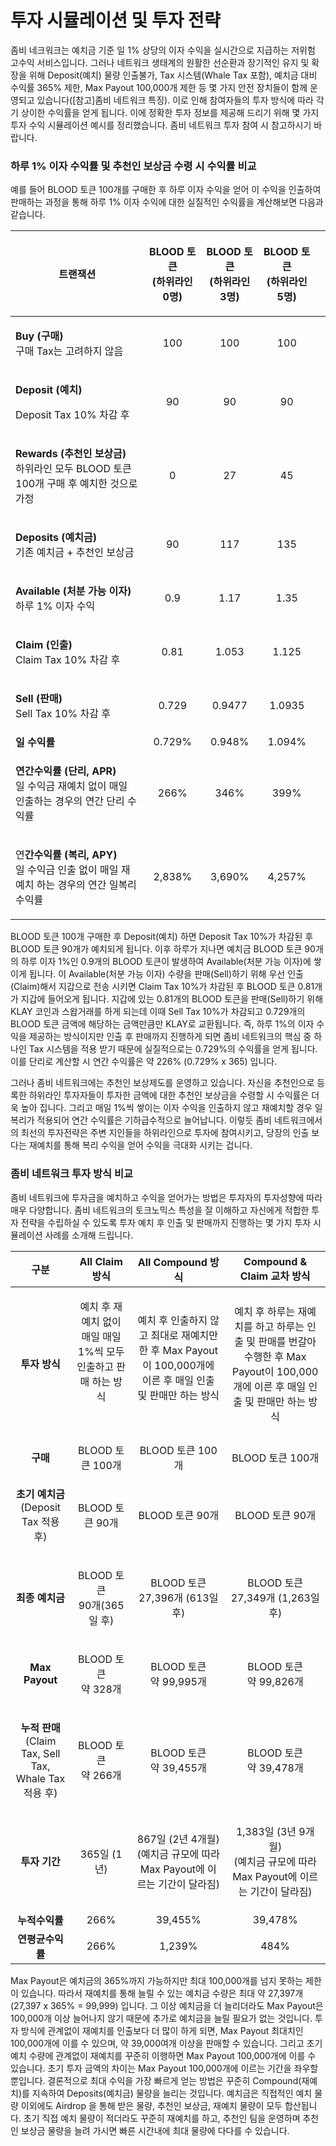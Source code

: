 # 투자 시뮬레이션 및 투자 전략

좀비 네크워크는 예치금 기준 일 1% 상당의 이자 수익을 실시간으로 지급하는 저위험 고수익 서비스입니다. 그러나 네트워크 생태계의 원활한 선순환과 장기적인 유지 및 확장을 위해 Deposit(예치) 물량 인출불가, Tax 시스템(Whale Tax 포함), 예치금 대비 수익률 365% 제한, Max Payout 100,000개 제한 등 몇 가지 안전 장치들이 함께 운영되고 있습니다(\[참고]좀비 네트워크 특징). 이로 인해 참여자들의 투자 방식에 따라 각기 상이한 수익률을 얻게 됩니다. 이에 정확한 투자 정보를 제공해 드리기 위해 몇 가지 투자 수익 시뮬레이션 예시를 정리했습니다. 좀비 네트워크 투자 참여 시 참고하시기 바랍니다.

### 하루 1% 이자 수익률 및 추천인 보상금 수령 시 수익률 비교

예를 들어 BLOOD 토큰 100개를 구매한 후 하루 이자 수익을 얻어 이 수익을 인출하여 판매하는 과정을 통해 하루 1% 이자 수익에 대한 실질적인 수익률을 계산해보면 다음과 같습니다.

| **트랜잭션**                                                                                            | <p><strong>BLOOD 토큰</strong><br><strong>(하위라인 0명)</strong></p> | <p><strong>BLOOD 토큰</strong><br><strong>(하위라인 3명)</strong></p> | <p><strong>BLOOD 토큰</strong><br><strong>(하위라인 5명)</strong></p> |   |
| --------------------------------------------------------------------------------------------------- | :------------------------------------------------------------: | :------------------------------------------------------------: | :------------------------------------------------------------: | - |
| <p><strong>Buy (구매)</strong><br><strong></strong>구매 Tax는 고려하지 않음</p>                                |                               100                              |                               100                              |                               100                              |   |
| <p><strong>Deposit (예치)</strong> </p><p>Deposit Tax 10% 차감 후</p>                                    |                               90                               |                               90                               |                               90                               |   |
| <p><strong>Rewards (추천인 보상금)</strong><br><strong></strong>하위라인 모두 BLOOD 토큰 100개 구매 후 예치한 것으로 가정</p> |                                0                               |                               27                               |                               45                               |   |
| <p><strong>Deposits (예치금)</strong><br><strong></strong>기존 예치금 + 추천인 보상금</p>                         |                               90                               |                               117                              |                               135                              |   |
| <p><strong>Available (처분 가능 이자)</strong><br><strong></strong>하루 1% 이자 수익</p>                        |                               0.9                              |                              1.17                              |                              1.35                              |   |
| <p><strong>Claim (인출)</strong><br><strong></strong>Claim Tax 10% 차감 후</p>                           |                              0.81                              |                              1.053                             |                              1.125                             |   |
| <p><strong>Sell (판매)</strong><br><strong></strong>Sell Tax 10% 차감 후</p>                             |                              0.729                             |                             0.9477                             |                             1.0935                             |   |
| **일 수익률**                                                                                           |                             0.729%                             |                             0.948%                             |                             1.094%                             |   |
| <p><strong>연간수익률 (단리, APR)</strong><br>일 수익금 재예치 없이 매일 인출하는 경우의 연간 단리 수익률</p>                       |                              266%                              |                              346%                              |                              399%                              |   |
| <p>연<strong>간수익률 (복리, APY)</strong><br>일 수익금 인출 없이 매일 재예치 하는 경우의 연간 일복리 수익률</p>                     |                             2,838%                             |                             3,690%                             |                             4,257%                             |   |

BLOOD 토큰 100개 구매한 후 Deposit(예치) 하면 Deposit Tax 10%가 차감된 후 BLOOD 토큰 90개가 예치되게 됩니다. 이후 하루가 지나면 예치금 BLOOD 토큰 90개의 하루 이자 1%인 0.9개의 BLOOD 토큰이 발생하여 Available(처분 가능 이자)에 쌓이게 됩니다. 이 Available(처분 가능 이자) 수량을 판매(Sell)하기 위해 우선 인출(Claim)해서 지갑으로 전송 시키면 Claim Tax 10%가 차감된 후 BLOOD 토큰 0.81개가 지갑에 들어오게 됩니다. 지갑에 있는 0.81개의 BLOOD 토큰을 판매(Sell)하기 위해 KLAY 코인과 스왑거래를 하게 되는데 이때 Sell Tax 10%가 차감되고 0.729개의 BLOOD 토큰 금액에 해당하는 금액만큼만 KLAY로 교환됩니다. 즉, 하루 1%의 이자 수익을 제공하는 방식이지만 인출 후 판매까지 진행하게 되면 좀비 네트워크의 핵심 중 하나인 Tax 시스템을 적용 받기 때문에 실질적으로는 0.729%의 수익률을 얻게 됩니다. 이를 단리로 계산할 시 연간 수익률은 약 226% (0.729% x 365) 입니다.

그러나 좀비 네트워크에는 추천인 보상제도를 운영하고 있습니다. 자신을 추천인으로 등록한 하위라인 투자자들이 투자한 금액에 대한 추천인 보상금을 수령할 시 수익률은 더욱 높아 집니다. 그리고 매일 1%씩 쌓이는 이자 수익을 인출하지 않고 재예치할 경우 일 복리가 적용되어 연간 수익률은 기하급수적으로 늘어납니다. 이렇듯 좀비 네트워크에서의 최선의 투자전략은 주변 지인들을 하위라인으로 투자에 참여시키고, 당장의 인출 보다는 재예치를 통해 복리 수익을 얻어 수익을 극대화 시키는 겁니다.

### 좀비 네트워크 투자 방식 비교

좀비 네트워크에 투자금을 예치하고 수익을 얻어가는 방법은 투자자의 투자성향에 따라 매우 다양합니다. 좀비 네트워크의 토크노믹스 특성을 잘 이해하고 자신에게 적합한 투자 전략을 수립하실 수 있도록 투자 예치 후 인출 및 판매까지 진행하는 몇 가지 투자 시뮬레이션 사례를 소개해 드립니다.

|                                 **구분**                                 |                      **All Claim 방식**                     |                                  **All Compound 방식**                                  |                              **Compound & Claim 교차 방식**                              |
| :--------------------------------------------------------------------: | :-------------------------------------------------------: | :-----------------------------------------------------------------------------------: | :----------------------------------------------------------------------------------: |
|                                **투자 방식**                               | <p>예치 후 재예치 없이 매일 매일 1%씩 모두 인출하고 판매 하는 방식<br><br><br></p> | <p>예치 후 인출하지 않고 최대로 재예치만 한 후 Max Payout이 100,000개에 이른 후 매일 인출 및 판매만 하는 방식<br><br></p> | 예치 후 하루는 재예치를 하고 하루는 인출 및 판매를 번갈아 수행한 후 Max Payout이 100,000개에 이른 후 매일 인출 및 판매만 하는 방식 |
|                                 **구매**                                 |                       BLOOD 토큰 100개                       |                                     BLOOD 토큰 100개                                     |                                     BLOOD 토큰 100개                                    |
|          <p><strong>초기 예치금</strong><br>(Deposit Tax 적용 후)</p>          |                        BLOOD 토큰 90개                       |                                      BLOOD 토큰 90개                                     |                                     BLOOD 토큰 90개                                     |
|                               **최종 예치금**                               |               <p>BLOOD 토큰<br>90개(365일 후)</p>              |                          <p>BLOOD 토큰 <br>27,396개 (613일 후)</p>                         |                        <p>BLOOD 토큰 <br>27,349개 (1,263일 후)</p>                        |
|                             **Max Payout**                             |                 <p>BLOOD 토큰<br>약 328개</p>                 |                              <p>BLOOD 토큰<br>약 99,995개</p>                             |                             <p>BLOOD 토큰<br>약 99,826개</p>                             |
| <p><strong>누적 판매</strong><br>(Claim Tax, Sell Tax, Whale Tax 적용 후)</p> |                 <p>BLOOD 토큰<br>약 266개</p>                 |                              <p>BLOOD 토큰<br>약 39,455개</p>                             |                             <p>BLOOD 토큰<br>약 39,478개</p>                             |
|                                **투자 기간**                               |                         365일 (1년)                         |              <p>867일 (2년 4개월)<br>(예치금 규모에 따라 Max Payout에 이르는 기간이 달라짐)</p>             |            <p>1,383일 (3년 9개월)<br>(예치금 규모에 따라 Max Payout에 이르는 기간이 달라짐)</p>            |
|                                **누적수익률**                               |                            266%                           |                                        39,455%                                        |                                        39,478%                                       |
|                               **연평균수익률**                               |                            266%                           |                                         1,239%                                        |                                         484%                                         |

Max Payout은 예치금의 365%까지 가능하지만 최대 100,000개를 넘지 못하는 제한이 있습니다. 따라서 재예치를 통해 늘릴 수 있는 예치금 수량은 최대 약 27,397개 (27,397 x 365% = 99,999) 입니다. 그 이상 예치금을 더 늘리더라도 Max Payout은 100,000개 이상 늘어나지 않기 때문에 추가로 예치금을 늘릴 필요가 없는 것입니다. 투자 방식에 관계없이 재예치를 인출보다 더 많이 하게 되면, Max Payout 최대치인 100,000개에 이를 수 있으며, 약 39,000여개 이상을 판매할 수 있습니다. 그리고 초기 예치 수량에 관계없이 재예치를 꾸준히 이행하면 Max Payout 100,000개에 이를 수 있습니다. 초기 투자 금액의 차이는 Max Payout 100,000개에 이르는 기간을 좌우할 뿐입니다. 결론적으로 최대 수익을 가장 빠르게 얻는 방법은 꾸준히 Compound(재예치)를 지속하여 Deposits(예치금) 물량을 늘리는 것입니다. 예치금은 직접적인 예치 물량 이외에도 Airdrop 을 통해 받은 물량, 추천인 보상금, 재예치 물량이 모두 합산됩니다. 초기 직접 예치 물량이 적더라도 꾸준히 재예치를 하고, 추천인 팀을 운영하며 추천인 보상금 물량을 늘려 가시면 빠른 시간내에 최대 물량에 다다를 수 있습니다.
